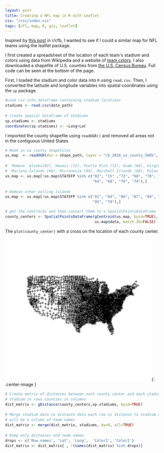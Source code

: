 ```yaml
---
layout: post
title: Creating a NFL map in R with Leaflet
css: "/css/index.css"
tags: [nfl, map, R, gis, leaflet]
---
```


Inspired by [this post](https://www.reddit.com/r/CFB/comments/6s12dr/closest_school_in_each_conference_to_every_county/) in r/cfb, I wanted to see if I could a similar map for NFL teams using the leaflet package.

I first created a spreadsheet of the location of each team's stadium and colors using data from Wikipedia and a website of [team colors](http://jim-nielsen.com/teamcolors/). I also downloaded a shapefile of U.S. counties from [the U.S. Census Bureau](https://www.census.gov/geo/maps-data/data/cbf/cbf_counties.html). Full code can be seen at the bottom of the page.

First, I loaded the stadium and color data into `R` using `read.csv`. Then, I converted the latitude and longitude variables into spatial coordinates using the `sp` package.

```R
#Load csv into dataframe containing stadium locations
stadiums <- read.csv(data_path)

# Create Spatial DataFrame of Stadiums
sp.stadiums <- stadiums
coordinates(sp.stadiums) <- ~Long+Lat
```
I imported the county shapefile using `readOGR()` and removed all areas not in the contiguous United States. 

```R
# Read in us county shapefiles
us.map  <- readOGR(dsn = shape_path, layer = "cb_2016_us_county_500k", stringsAsFactors = FALSE)

#  Remove  Alaska(02), Hawaii (15), Puerto Rico (72), Guam (66), Virgin Islands (78), American Samoa (60)
#  Mariana Islands (69), Micronesia (64), Marshall Islands (68), Palau (70), Minor Islands (74)
us.map <- us.map[!us.map$STATEFP %in% c("02", "15" ,"72", "66", "78", "60", "69",
                                        "64", "68", "70", "74"),]

# Remove other outling islands 
us.map <- us.map[!us.map$STATEFP %in% c("81", "84", "86", "87", "89", "71", "76",
                                        "95", "79"),]
```


```R
# get the centroids and then convert them to a SpatialPointsDataFrame
county_centers <- SpatialPointsDataFrame(gCentroid(us.map, byid=TRUE), 
                                         us.map@data, match.ID=FALSE)
```

The `plot(county_center)` with a cross on the location of each county center.
![Map of county centers](/img/centers_plot.jpg){: .center-image }

```R
# Create matrix of distances between each county center and each stadium
# stadium in rows counties in columns
dist_matrix <- gDistance(county_centers,sp.stadiums, byid=TRUE)

# Merge stadium data to distance data each row is distance to stadium and there 
# will be a column of team names
dist_matrix <- merge(dist_matrix, stadiums, by=0, all=TRUE)

# Keep only distances and team names
drops <- c('Row.names', 'Lat', 'Long',  'Color1', 'Color2')
dist_matrix <- dist_matrix[ , !(names(dist_matrix) %in% drops)]
```
